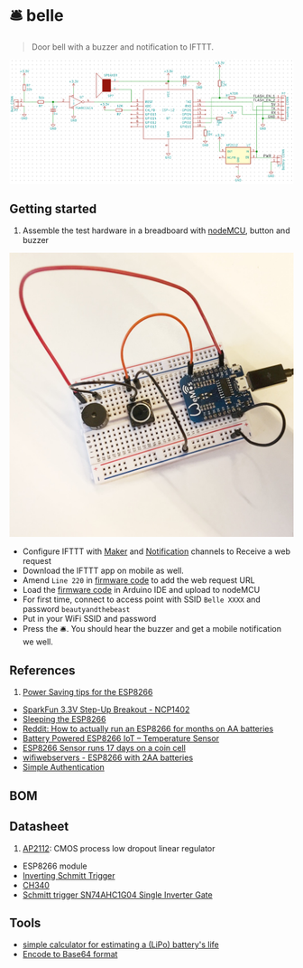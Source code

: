 # 🛎 belle

> Door bell with a buzzer and notification to IFTTT.

![](screenshot.png)

## Getting started

1. Assemble the test hardware in a breadboard with [nodeMCU](http://nodemcu.com/index_en.html), button and buzzer

  ![](breadboard.JPG)
- Configure IFTTT with [Maker](https://ifttt.com/maker) and [Notification](https://ifttt.com/if_notifications) channels to Receive a web request
- Download the IFTTT app on mobile as well.
- Amend `Line 220` in [firmware code](firmware/belle.ino#L220) to add the web request URL
- Load the [firmware code](firmware/belle.ino) in Arduino IDE and upload to nodeMCU
- For first time, connect to access point with SSID `Belle XXXX` and password `beautyandthebeast`
- Put in your WiFi SSID and password
- Press the 🛎. You should hear the buzzer and get a mobile notification we well.

## References

1. [Power Saving tips for the ESP8266](https://github.com/z2amiller/sensorboard/blob/master/PowerSaving.md)
- [SparkFun 3.3V Step-Up Breakout - NCP1402](https://www.sparkfun.com/products/10967)
- [Sleeping the ESP8266](http://www.esp8266.com/wiki/doku.php?id=esp8266_power_usage)
- [Reddit: How to actually run an ESP8266 for months on AA batteries](https://www.reddit.com/r/esp8266/comments/4gmkfl/how_to_actually_run_an_esp8266_for_months_on_aa/)
- [Battery Powered ESP8266 IoT – Temperature Sensor](http://homecircuits.eu/blog/battery-powered-esp8266-iot-logger/)
- [ESP8266 Sensor runs 17 days on a coin cell](https://www.youtube.com/watch?v=IYuYTfO6iOs)
- [wifiwebservers - ESP8266 with 2AA batteries](http://www.arduinesp.com/wifiwebserver)
- [Simple Authentication](https://github.com/esp8266/Arduino/blob/4897e0006b5b0123a2fa31f67b14a3fff65ce561/libraries/ESP8266WebServer/examples/SimpleAuthentification/SimpleAuthentification.ino)
## BOM

## Datasheet

1. [AP2112](https://cdn-shop.adafruit.com/product-files/2471/AP2112.pdf): CMOS process low dropout linear regulator
- ESP8266 module
- [Inverting Schmitt Trigger](http://www.ti.com/lit/ds/symlink/sn74ahc1g04.pdf)
- [CH340](https://www.olimex.com/Products/Breadboarding/BB-CH340T/resources/CH340DS1.PDF)
- [Schmitt trigger SN74AHC1G04 Single Inverter Gate](http://www.ti.com/lit/ds/symlink/sn74ahc1g04.pdf)

## Tools

- [simple calculator for estimating a (LiPo) battery's life](http://battery-life.of-things.de/battery-life-calculator.php)
- [Encode to Base64 format](https://www.base64encode.org/)
